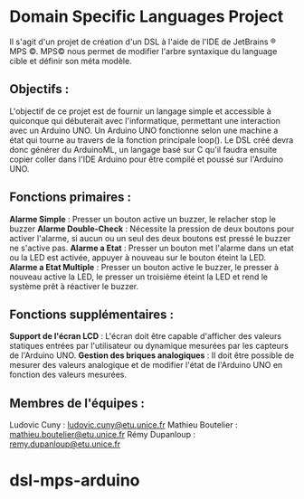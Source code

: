 Domain Specific Languages Project
=================================

Il s'agit d'un projet de création d'un DSL à l'aide de l'IDE de JetBrains &#174; MPS &#169;.
MPS&#169; nous permet de modifier l'arbre syntaxique du language cible et définir son méta modèle.


## Objectifs :

L'objectif de ce projet est de fournir un langage simple et accessible à quiconque qui débuterait avec l'informatique, permettant une interaction avec un Arduino UNO. Un Arduino UNO fonctionne selon une machine a état qui tourne au travers de la fonction principale loop(). Le DSL créé devra donc générer du ArduinoML, un langage basé sur C qu'il faudra ensuite copier coller dans l'IDE Arduino pour être compilé et poussé sur l'Arduino UNO.

## Fonctions primaires :

**Alarme Simple** : Presser un bouton active un buzzer, le relacher stop le buzzer
**Alarme Double-Check** : Nécessite la pression de deux boutons pour activer l'alarme, si aucun ou un seul des deux boutons est pressé le buzzer ne s'active pas.
**Alarme a Etat** : Presser un bouton met l'alarme dans un etat ou la LED est activée, appuyer à nouveau sur le bouton éteint la LED.
**Alarme a Etat Multiple** : Presser un bouton active le buzzer, le presser à nouveau active la LED, le presser un troisième éteint la LED et rend le système prêt à réactiver le buzzer.

## Fonctions supplémentaires :

**Support de l'écran LCD** : L'écran doit être capable d'afficher des valeurs statiques entrées par l'utilisateur ou dynamique mesurées par les capteurs de l'Arduino UNO.
**Gestion des briques analogiques** : Il doit être possible de mesurer des valeurs analogique et de modifier l'état de l'Arduino UNO en fonction des valeurs mesurées.

## Membres de l'équipes :

Ludovic Cuny : ludovic.cuny@etu.unice.fr
Mathieu Boutelier : mathieu.boutelier@etu.unice.fr
Rémy Dupanloup : remy.dupanloup@etu.unice.fr

# dsl-mps-arduino

